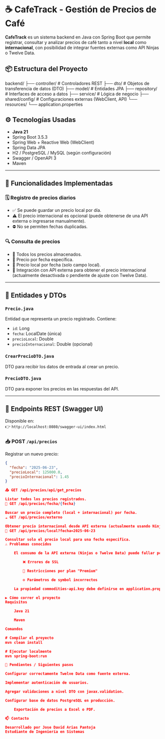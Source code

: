 # ☕ CafeTrack - Gestión de Precios de Café

**CafeTrack** es un sistema backend en Java con Spring Boot que permite registrar, consultar y analizar precios de café tanto a nivel **local** como **internacional**, con posibilidad de integrar fuentes externas como API Ninjas o Twelve Data.

## 📦 Estructura del Proyecto

backend/
├── controller/ # Controladores REST
├── dto/ # Objetos de transferencia de datos (DTO)
├── model/ # Entidades JPA
├── repository/ # Interfaces de acceso a datos
├── service/ # Lógica de negocio
├── shared/config/ # Configuraciones externas (WebClient, API)
└── resources/
└── application.properties


## ⚙️ Tecnologías Usadas

- **Java 21**
- Spring Boot 3.5.3
- Spring Web + Reactive Web (WebClient)
- Spring Data JPA
- H2 / PostgreSQL / MySQL (según configuración)
- Swagger / OpenAPI 3
- Maven

---

## 🧩 Funcionalidades Implementadas

### 🗓 Registro de precios diarios
- ✅ Se puede guardar un precio local por día.
- ⚠️ El precio internacional es opcional (puede obtenerse de una API externa o ingresarse manualmente).
- ⛔ No se permiten fechas duplicadas.

### 🔍 Consulta de precios
- 🔹 Todos los precios almacenados.
- 🔹 Precio por fecha específica.
- 🔹 Precio local por fecha (solo campo local).
- 🔹 Integración con API externa para obtener el precio internacional (actualmente desactivada o pendiente de ajuste con Twelve Data).

---

## 📂 Entidades y DTOs

### `Precio.java`
Entidad que representa un precio registrado. Contiene:
- `id`: Long
- `fecha`: LocalDate (única)
- `precioLocal`: Double
- `precioInternacional`: Double (opcional)

### `CrearPrecioDTO.java`
DTO para recibir los datos de entrada al crear un precio.

### `PrecioDTO.java`
DTO para exponer los precios en las respuestas del API.

---

## 🔌 Endpoints REST (Swagger UI)

Disponible en:  
👉 `http://localhost:8080/swagger-ui/index.html`

### 📥 POST `/api/precios`
Registrar un nuevo precio:
```json
{
  "fecha": "2025-06-23",
  "precioLocal": 125000.0,
  "precioInternacional": 1.45
}

📤 GET /api/precios/api/get_precios

Listar todos los precios registrados.
🔎 GET /api/precios/fecha/{fecha}

Buscar un precio completo (local + internacional) por fecha.
☁️ GET /api/precios/externo

Obtener precio internacional desde API externa (actualmente usando Ninja o pendiente con Twelve Data).
📆 GET /api/precios/local?fecha=2025-06-23

Consultar solo el precio local para una fecha específica.
⚠️ Problemas conocidos

    El consumo de la API externa (Ninjas o Twelve Data) puede fallar por:

        ❌ Errores de SSL

        🔐 Restricciones por plan "Premium"

        ⚙️ Parámetros de symbol incorrectos

    La propiedad commodities-api.key debe definirse en application.properties si se usa WebClient.

▶️ Cómo correr el proyecto
Requisitos

    Java 21

    Maven

Comandos

# Compilar el proyecto
mvn clean install

# Ejecutar localmente
mvn spring-boot:run

📝 Pendientes / Siguientes pasos

Configurar correctamente Twelve Data como fuente externa.

Implementar autenticación de usuarios.

Agregar validaciones a nivel DTO con javax.validation.

Configurar base de datos PostgreSQL en producción.

    Exportación de precios a Excel o PDF.

📫 Contacto

Desarrollado por Jose David Arias Pantoja
Estudiante de Ingeniería en Sistemas

